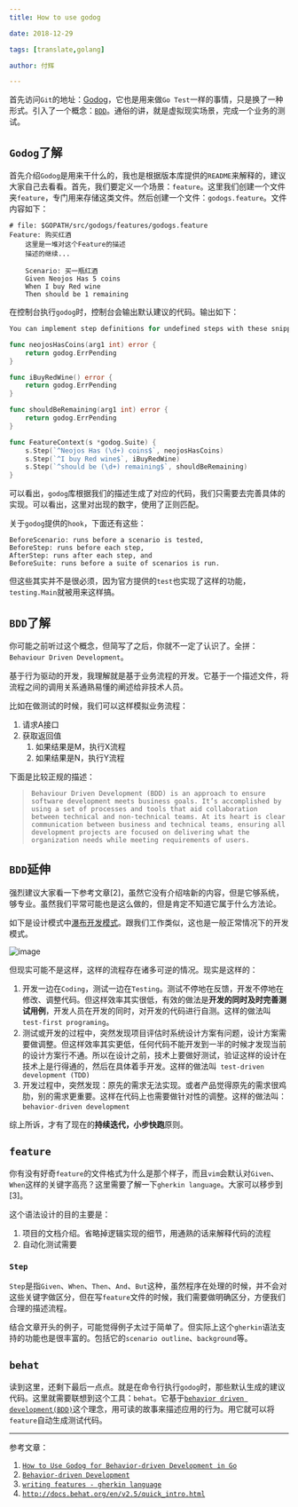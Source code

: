 ```yaml
---
title: How to use godog

date: 2018-12-29

tags: [translate,golang]

author: 付辉

---
```


首先访问`Git`的地址：[Godog](https://github.com/DATA-DOG/godog)，它也是用来做`Go Test`一样的事情，只是换了一种形式。引入了一个概念：[`BDD`](https://semaphoreci.com/community/tutorials/behavior-driven-development)。通俗的讲，就是虚拟现实场景，完成一个业务的测试。

## `Godog`了解
首先介绍`Godog`是用来干什么的，我也是根据版本库提供的`README`来解释的，建议大家自己去看看。首先，我们要定义一个场景：`feature`。这里我们创建一个文件夹`feature`，专门用来存储这类文件。然后创建一个文件：`godogs.feature`。文件内容如下：

```
# file: $GOPATH/src/godogs/features/godogs.feature
Feature: 购买红酒
    这里是一堆对这个Feature的描述
    描述的继续...

    Scenario: 买一瓶红酒
    Given Neojos Has 5 coins
    When I buy Red wine
    Then should be 1 remaining
```

在控制台执行`godog`时，控制台会输出默认建议的代码。输出如下：
```go
You can implement step definitions for undefined steps with these snippets:

func neojosHasCoins(arg1 int) error {
	return godog.ErrPending
}

func iBuyRedWine() error {
	return godog.ErrPending
}

func shouldBeRemaining(arg1 int) error {
	return godog.ErrPending
}

func FeatureContext(s *godog.Suite) {
	s.Step(`^Neojos Has (\d+) coins$`, neojosHasCoins)
	s.Step(`^I buy Red wine$`, iBuyRedWine)
	s.Step(`^should be (\d+) remaining$`, shouldBeRemaining)
}
```

可以看出，`godog`库根据我们的描述生成了对应的代码，我们只需要去完善具体的实现。可以看出，这里对出现的数字，使用了正则匹配。

关于`godog`提供的`hook`，下面还有这些：

```
BeforeScenario: runs before a scenario is tested,
BeforeStep: runs before each step,
AfterStep: runs after each step, and
BeforeSuite: runs before a suite of scenarios is run.
```
但这些其实并不是很必须，因为官方提供的`test`也实现了这样的功能，`testing.Main`就被用来这样搞。

## `BDD`了解

你可能之前听过这个概念，但简写了之后，你就不一定了认识了。全拼：`Behaviour Driven Development`。

基于行为驱动的开发，我理解就是基于业务流程的开发。它基于一个描述文件，将流程之间的调用关系通熟易懂的阐述给非技术人员。

比如在做测试的时候，我们可以这样模拟业务流程：

1. 请求A接口
2. 获取返回值
    1. 如果结果是M，执行X流程
    2. 如果结果是N，执行Y流程

下面是比较正规的描述：

> `Behaviour Driven Development (BDD) is an approach to ensure software development meets business goals. It’s accomplished by using a set of processes and tools that aid collaboration between technical and non-technical teams. At its heart is clear communication between business and technical teams, ensuring all development projects are focused on delivering what the organization needs while meeting requirements of users.`

## `BDD`延伸

强烈建议大家看一下参考文章[2]，虽然它没有介绍啥新的内容，但是它够系统，够专业。虽然我们平常可能也是这么做的，但是肯定不知道它属于什么方法论。

如下是设计模式中[瀑布开发模式](https://baike.baidu.com/item/%E7%80%91%E5%B8%83%E5%BC%80%E5%8F%91%E6%A8%A1%E5%BC%8F)。跟我们工作类似，这也是一般正常情况下的开发模式。

![image](https://i.loli.net/2018/12/28/5c26247537226.png)

但现实可能不是这样，这样的流程存在诸多可逆的情况。现实是这样的：

1. 开发一边在`Coding`，测试一边在`Testing`。测试不停地在反馈，开发不停地在修改、调整代码。但这样效率其实很低，有效的做法是**开发的同时及时完善测试用例**，开发人员在开发的同时，对开发的代码进行自测。这样的做法叫`test-first programing`。
2. 测试或开发的过程中，突然发现项目评估时系统设计方案有问题，设计方案需要做调整。但这样效率其实更低，任何代码不能开发到一半的时候才发现当前的设计方案行不通。所以在设计之前，技术上要做好测试，验证这样的设计在技术上是行得通的，然后在具体着手开发。这样的做法叫` test-driven development (TDD)`
3. 开发过程中，突然发现：原先的需求无法实现。或者产品觉得原先的需求很鸡肋，别的需求更重要。这样在代码上也需要做针对性的调整。这样的做法叫：`behavior-driven development`

综上所诉，才有了现在的**持续迭代，小步快跑**原则。

## `feature`

你有没有好奇`feature`的文件格式为什么是那个样子，而且`vim`会默认对`Given`、`When`这样的关键字高亮？这里需要了解一下`gherkin language`。大家可以移步到[3]。

这个语法设计的目的主要是：

1. 项目的文档介绍。省略掉逻辑实现的细节，用通熟的话来解释代码的流程
2. 自动化测试需要


### `Step`

`Step`是指`Given`、`When`、`Then`、`And`、`But`这种，虽然程序在处理的时候，并不会对这些关键字做区分，但在写`feature`文件的时候，我们需要做明确区分，方便我们合理的描述流程。

结合文章开头的例子，可能觉得例子太过于简单了。但实际上这个`gherkin`语法支持的功能也是很丰富的。包括它的`scenario outline`、`background`等。

## `behat`

读到这里，还剩下最后一点点。就是在命令行执行`godog`时，那些默认生成的建议代码。这里就需要联想到这个工具：`behat`。它基于[`behavior driven development(BDD)`](https://en.wikipedia.org/wiki/Behavior-driven_development)这个理念，用可读的故事来描述应用的行为。用它就可以将`feature`自动生成测试代码。

----
参考文章：

1. [`How to Use Godog for Behavior-driven Development in Go`](https://semaphoreci.com/community/tutorials/how-to-use-godog-for-behavior-driven-development-in-go)
2. [`Behavior-driven Development`](https://semaphoreci.com/community/tutorials/behavior-driven-development)
3. [`writing features - gherkin language`](http://docs.behat.org/en/v2.5/guides/1.gherkin.html)
4. [`http://docs.behat.org/en/v2.5/quick_intro.html`](http://docs.behat.org/en/v2.5/quick_intro.html)
